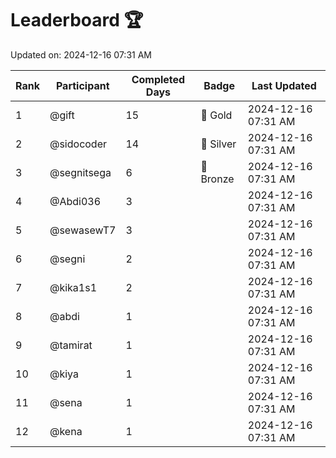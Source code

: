 # Leaderboard 🏆

Updated on: 2024-12-16 07:31 AM

| Rank | Participant       | Completed Days | Badge      | Last Updated         |
|------|-------------------|----------------|------------|----------------------|
| 1    | @gift             | 15             | 🏅 Gold     | 2024-12-16 07:31 AM |
| 2    | @sidocoder        | 14             | 🥈 Silver   | 2024-12-16 07:31 AM |
| 3    | @segnitsega       | 6              | 🥉 Bronze   | 2024-12-16 07:31 AM |
| 4    | @Abdi036          | 3              |            | 2024-12-16 07:31 AM |
| 5    | @sewasewT7        | 3              |            | 2024-12-16 07:31 AM |
| 6    | @segni            | 2              |            | 2024-12-16 07:31 AM |
| 7    | @kika1s1          | 2              |            | 2024-12-16 07:31 AM |
| 8    | @abdi             | 1              |            | 2024-12-16 07:31 AM |
| 9    | @tamirat          | 1              |            | 2024-12-16 07:31 AM |
| 10   | @kiya             | 1              |            | 2024-12-16 07:31 AM |
| 11   | @sena             | 1              |            | 2024-12-16 07:31 AM |
| 12   | @kena             | 1              |            | 2024-12-16 07:31 AM |
